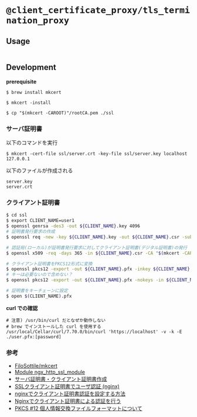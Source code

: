 # `@client_certificate_proxy/tls_termination_proxy`

## Usage

```

```

## Development

**prerequisite**

```
$ brew install mkcert
```

```
$ mkcert -install
```

```
$ cp "$(mkcert -CAROOT)"/rootCA.pem ./ssl
```

### サーバ証明書

以下のコマンドを実行

```
$ mkcert -cert-file ssl/server.crt -key-file ssl/server.key localhost 127.0.0.1
```

以下のファイルが作成される

```
server.key
server.crt
```

### クライアント証明書

```bash
$ cd ssl
$ export CLIENT_NAME=user1
$ openssl genrsa -des3 -out ${CLIENT_NAME}.key 4096
# 証明書発行要求の作成
$ openssl req -new -key ${CLIENT_NAME}.key -out ${CLIENT_NAME}.csr -subj "/C=JP/ST=Tokyo/L=Minato/CN=${CLIENT_NAME}"

# 認証局(ローカル)が証明書発行要求に対してクライアント証明書(デジタル証明書)の発行
$ openssl x509 -req -days 365 -in ${CLIENT_NAME}.csr -CA "$(mkcert -CAROOT)"/rootCA.pem -CAkey "$(mkcert -CAROOT)"/rootCA-key.pem -set_serial 01 -out ${CLIENT_NAME}.crt

# クライアント証明書をPKCS12形式に変換
$ openssl pkcs12 -export -out ${CLIENT_NAME}.pfx -inkey ${CLIENT_NAME}.key -in ${CLIENT_NAME}.crt -certfile "$(mkcert -CAROOT)"/rootCA.pem
# キーは必要ないので含めない？
$ openssl pkcs12 -export -out ${CLIENT_NAME}.pfx -nokeys -in ${CLIENT_NAME}.crt -certfile "$(mkcert -CAROOT)"rootCA.pem

# 証明書をキーチェーンに設定
$ open $(CLIENT_NAME).pfx
```

**curl での確認**

```
# 注意) /usr/bin/curl だとなぜか動作しない
# brew でインストールした curl を使用する
/usr/local/Cellar/curl/7.70.0/bin/curl 'https://localhost' -v -k -E ./user.pfx:[password]
```

### 参考

- [FiloSottile/mkcert](https://github.com/FiloSottile/mkcert)
- [Module ngx_http_ssl_module](http://nginx.org/en/docs/http/ngx_http_ssl_module.html#ssl_client_certificate)
- [サーバ証明書・クライアント証明書作成](https://pig-log.com/server-client-certificate/)
- [SSLクライアント証明書でユーザ認証 (nginx)](https://www.nslabs.jp/pki-client-certification-with-nginx.rhtml)
- [nginxでクライアント証明書認証を設定する方法](https://toripiyo.hatenablog.com/entry/2017/08/05/140827)
- [Nginxでクライアント証明書による認証を行う](https://qiita.com/tarosaiba/items/9fa3320b633e0f5e87b5)
- [PKCS #12 個人情報交換ファイルフォーマットについて](https://qiita.com/kunichiko/items/3e2ec27928a95630a73a)
